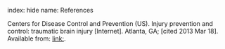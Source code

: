 index: hide
name: References

Centers for Disease Control and Prevention (US). Injury prevention and control: traumatic brain injury [Internet]. Atlanta, GA; [cited 2013 Mar 18].
Available from: <link:>.
